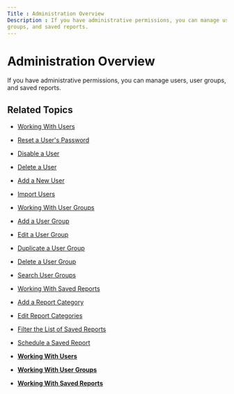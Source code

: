 ```yaml
---
Title : Administration Overview
Description : If you have administrative permissions, you can manage users, user
groups, and saved reports.
---
```



# Administration Overview



If you have administrative permissions, you can manage users, user
groups, and saved reports.



## Related Topics

- <a href="working-with-users.html" class="xref">Working With Users</a>
- <a href="reset-a-user-s-password.html" class="xref">Reset a User's
  Password</a>
- <a href="disable-a-user.html" class="xref">Disable a User</a>
- <a href="delete-a-user.html" class="xref">Delete a User</a>
- <a href="add-a-new-user.html" class="xref">Add a New User</a>
- <a href="import-users.html" class="xref">Import Users</a>
- <a href="working-with-user-groups.html" class="xref">Working With User
  Groups</a>
- <a href="add-a-user-group.html" class="xref">Add a User Group</a>
- <a href="edit-a-user-group.html" class="xref">Edit a User Group</a>
- <a href="duplicate-a-user-group.html" class="xref">Duplicate a User
  Group</a>
- <a href="delete-a-user-group.html" class="xref">Delete a User Group</a>
- <a href="search-user-groups.html" class="xref">Search User Groups</a>
- <a href="working-with-saved-reports.html" class="xref">Working With
  Saved Reports</a>
- <a href="add-a-report-category.html" class="xref">Add a Report
  Category</a>
- <a href="edit-report-categories.html" class="xref">Edit Report
  Categories</a>
- <a href="filter-the-list-of-saved-reports.html" class="xref">Filter the
  List of Saved Reports</a>
- <a href="schedule-a-saved-report.html" class="xref">Schedule a Saved
  Report</a>





- **[Working With Users](../topics/working-with-users.html)**  
- **[Working With User
  Groups](../topics/working-with-user-groups.html)**  
- **[Working With Saved
  Reports](../topics/working-with-saved-reports.html)**  


